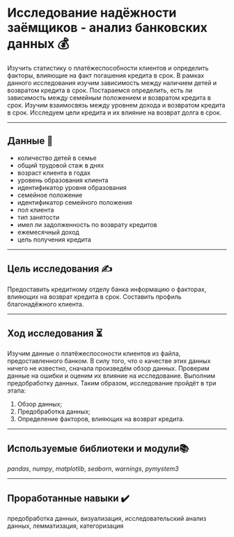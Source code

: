 # Исследование надёжности заёмщиков - анализ банковских данных 💰
Изучить статистику о платёжеспособности клиентов и определить факторы, влияющие на факт погашения кредита в срок.
В рамках данного исследования изучим зависимость между наличием детей и возвратом кредита в срок. Постараемся определить, есть ли зависимость между семейным положением и возвратом кредита в срок. Изучим взаимосвязь между уровнем дохода и возвратом кредита в срок. Исследуем цели кредита и их влияние на возврат долга в срок.
___

## Данные 📝
* количество детей в семье
* общий трудовой стаж в днях
* возраст клиента в годах
* уровень образования клиента
* идентификатор уровня образования
* семейное положение
* идентификатор семейного положения
* пол клиента
* тип занятости
* имел ли задолженность по возврату кредитов
* ежемесячный доход
* цель получения кредита
___

## Цель исследования ✍️
Предоставить кредитному отделу банка информацию о факторах, влияющих на возврат кредита в срок. Составить профиль благонадёжного клиента.
___
## Ход исследования ⏳
Изучим данные о платёжеспосоности клиентов из файла, предоставленного банком. В силу того, что о качестве этих данных ничего не известно, сначала произведём обзор данных. Проверим данные на ошибки и оценим их влияние на исследование. Выполним предобработку данных.
Таким образом, исследование пройдёт в три этапа:
1. Обзор данных;
2. Предобработка данных;
3. Определение факторов, влияющих на возврат кредита.
___

## Используемые библиотеки и модули📚
*pandas*, *numpy*, *matplotlib*, *seaborn*, *warnings*, *pymystem3*
___
## Проработанные навыки ✔️
предобработка данных, визуализация, исследовательский анализ данных, лемматизация, категоризация
